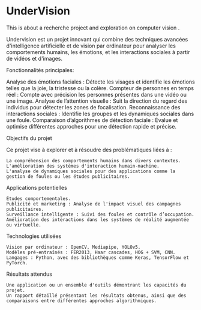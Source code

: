 # UnderVision
This is about a recherche project and exploration on computer vision . 


Undervision est un projet innovant qui combine des techniques avancées d'intelligence artificielle et de vision par ordinateur pour analyser les comportements humains, les émotions, et les interactions sociales à partir de vidéos et d'images.


Fonctionnalités principales:



Analyse des émotions faciales : Détecte les visages et identifie les émotions telles que la joie, la tristesse ou la colère.
Compteur de personnes en temps réel : Compte avec précision les personnes présentes dans une vidéo ou une image.
Analyse de l’attention visuelle : Suit la direction du regard des individus pour détecter les zones de focalisation.
    Reconnaissance des interactions sociales : Identifie les groupes et les dynamiques sociales dans une foule.
    Comparaison d’algorithmes de détection faciale : Évalue et optimise différentes approches pour une détection rapide et précise.

Objectifs du projet

Ce projet vise à explorer et à résoudre des problématiques liées à :

    La compréhension des comportements humains dans divers contextes.
    L'amélioration des systèmes d'interaction humain-machine.
    L'analyse de dynamiques sociales pour des applications comme la gestion de foules ou les études publicitaires.

Applications potentielles

    Études comportementales.
    Publicité et marketing : Analyse de l'impact visuel des campagnes publicitaires.
    Surveillance intelligente : Suivi des foules et contrôle d’occupation.
    Amélioration des interactions dans les systèmes de réalité augmentée ou virtuelle.

Technologies utilisées

    Vision par ordinateur : OpenCV, Mediapipe, YOLOv5.
    Modèles pré-entraînés : FER2013, Haar cascades, HOG + SVM, CNN.
    Langages : Python, avec des bibliothèques comme Keras, TensorFlow et PyTorch.

Résultats attendus

    Une application ou un ensemble d'outils démontrant les capacités du projet.
    Un rapport détaillé présentant les résultats obtenus, ainsi que des comparaisons entre différentes approches algorithmiques.
